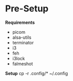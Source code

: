 Pre-Setup
=========

**Requirements**
* picom
* alsa-utils
* terminator
* i3
* feh
* i3lock
* falmeshot

**Setup**
cp -r .config/* ~/.config
